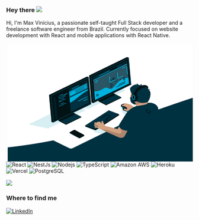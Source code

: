 ### Hey there <img src="https://media.giphy.com/media/hvRJCLFzcasrR4ia7z/giphy.gif" width="25px">

Hi, I'm Max Vinícius, a passionate self-taught Full Stack developer and a freelance software engineer from Brazil.
Currently focused on website development with React and mobile applications with React Native.

<img align="right" alt="GIF" src="https://github.com/MaxFullStack/MaxFullStack/blob/main/code.gif" width="500" height="320" />

<p>
  <img alt="React" src="https://img.shields.io/badge/React%20-%2320232a.svg?logo=react&logoColor=%2361DAFB">
  <img alt="NestJs" src="https://img.shields.io/badge/-NestJs-ea2845?&logo=nestjs&logoColor=white" />
  <img alt="Nodejs" src="https://img.shields.io/badge/-Nodejs-43853d?logo=Node.js&logoColor=white" />
  <img alt="TypeScript" src="https://img.shields.io/badge/-TypeScript-007ACC?logo=typescript&logoColor=white" />
  <img alt="Amazon AWS" src="https://img.shields.io/badge/-Amazon%20AWS-232F3E?&logo=amazon-aws" />
  <img alt="Heroku" src="https://img.shields.io/badge/-Heroku-430098?logo=heroku&logoColor=white" />
  <img alt="Vercel" src="https://img.shields.io/badge/Vercel%20-%23000000.svg?logo=vercel&logoColor=white" />
  <img alt="PostgreSQL" src ="https://img.shields.io/badge/PostgreSQL-%23316192.svg?logo=postgresql&logoColor=white" />
</p>

<img align="center" src="https://github-readme-stats.vercel.app/api/top-langs/?username=MaxFullStack&title_color=ffffff&hide=html&text_color=c9cacc&icon_color=2bbc8a&bg_color=1d1f21&langs_count=5&layout=compact" />
  
<h3>Where to find me</h3>

<p><a href="https://www.linkedin.com/in/max-vinicius-ferreira/" target="_blank"><img alt="LinkedIn" src="https://img.shields.io/badge/linkedin-%230077B5.svg?&style=for-the-badge&logo=linkedin&logoColor=white" /></a>
</p>
